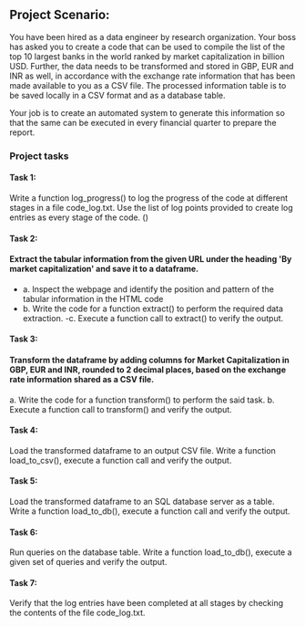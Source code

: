 ## Project Scenario:
You have been hired as a data engineer by research organization. Your boss has asked you to create a code that can be used to compile the list of the top 10 largest banks in the world ranked by market capitalization in billion USD. Further, the data needs to be transformed and stored in GBP, EUR and INR as well, in accordance with the exchange rate information that has been made available to you as a CSV file. The processed information table is to be saved locally in a CSV format and as a database table.

Your job is to create an automated system to generate this information so that the same can be executed in every financial quarter to prepare the report.

### Project tasks
#### Task 1:
Write a function log_progress() to log the progress of the code at different stages in a file code_log.txt. Use the list of log points provided to create log entries as every stage of the code.
()

#### Task 2:
#### Extract the tabular information from the given URL under the heading 'By market capitalization' and save it to a dataframe.
- a. Inspect the webpage and identify the position and pattern of the tabular information in the HTML code
- b. Write the code for a function extract() to perform the required data extraction.
 -c. Execute a function call to extract() to verify the output.

#### Task 3:
#### Transform the dataframe by adding columns for Market Capitalization in GBP, EUR and INR, rounded to 2 decimal places, based on the exchange rate information shared as a CSV file.
a. Write the code for a function transform() to perform the said task.
b. Execute a function call to transform() and verify the output.

#### Task 4:
Load the transformed dataframe to an output CSV file. Write a function load_to_csv(), execute a function call and verify the output.

#### Task 5:
Load the transformed dataframe to an SQL database server as a table. Write a function load_to_db(), execute a function call and verify the output.

#### Task 6:
Run queries on the database table. Write a function load_to_db(), execute a given set of queries and verify the output.

#### Task 7:
Verify that the log entries have been completed at all stages by checking the contents of the file code_log.txt.

